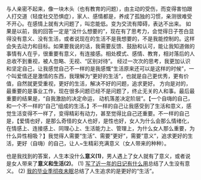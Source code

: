与人亲密不起来，像一块木头（也有教育的问题），由主动的受伤，而变得害怕跟人打交道（轻度社交恐惧症），家人、感情都是，养成了孤独的习惯，亲测很难受不开心。在感情上就有大问题了，叫恋能低。变为交流有障碍，表达不出来。
如果是以前，我的回答一定是“没什么想要的”，现在有了思考力，会觉得日子苍白显得没有意义、没有生活，或者说现在的生活不是我想要的，不是我能控制的。这样会失去动力和目标。如果要我说的话，我需要反馈、鼓励和认可，能让我知道做的事情有人在乎，很重要有意义，有连接感。相处模式、感情、教育，相对落后的人总收不到重视，被人忽略、无视、“区别对待”。
经过一次次的思考，我更加认识和坚定自己，让我感觉自己不一样的是我感慨“生活原来还可以是这样的时候”，一个叫爱情还是激情的东西，我理解为“更好的生活”，也就是自己更优秀，更有价值，自然就更受重视，更好的生活，解决不好的问题，追求更好。
方向是对的，最重要的是事业工作，现在很多问题已经不是问题了，终止无关的人和事。最后最重要的结果是，“自我激励的决定命运， 动机落差决定阶层”。【一个自嗨的自己，和一个不一样的“自己”组成的生活。】不一样的自己让我感受到了生活和意义，感觉生活变得不一样了，变得精彩有动力，甚至觉得比自己还重要。不一样的自己是，【爱情也好，是那么奇怪的女人也好，是性也好，女人为什么会那么情绪化，在情感上、连接感上、同理心上、生活能力上、管理上，为什么女人那么重要，为什么异性相吸？】我觉得人需要“生活”、需要”更好”，需要”意义”，追求更好的生活，更好（自嗨）的自己，让人~生精彩充满意义（女人带来的种种）。

也是我找到的答案，人生本没什么**意义(1)**，男人遇上了女人就有了意义，或者说是女人带来了**意义和生活(2)**。
(1) [写了近一年的日记有什么用](http://www.jianshu.com/p/83f7c547c155)总结了人生没有意义。
(2) [我的毕业季彻夜未眠](http://www.jianshu.com/p/98beefc2ad0a)总结了人生追求的是更好的“生活”。
